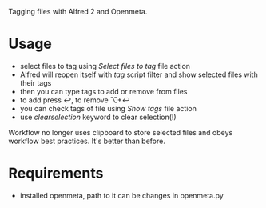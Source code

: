 Tagging files with Alfred 2 and Openmeta. 

# Usage #

- select files to tag using *Select files to tag* file action
- Alfred will reopen itself with *tag* script filter and show selected files with their tags
- then you can type tags to add or remove from files
- to add press ↩, to remove ⌥+↩	
- you can check tags of file using *Show tags* file action
- use *clearselection* keyword to clear selection(!)

Workflow no longer uses clipboard to store selected files and obeys workflow best practices.  It's better than before.

# Requirements #

- installed openmeta, path to it can be changes in openmeta.py